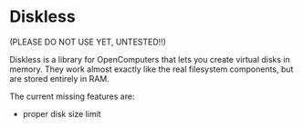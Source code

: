 # Diskless
(PLEASE DO NOT USE YET, UNTESTED!!)

Diskless is a library for OpenComputers that lets you create virtual disks in memory. They work almost exactly like the real filesystem components, but are stored entirely in RAM.

The current missing features are:
- proper disk size limit